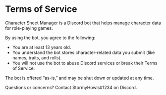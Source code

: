 # Terms of Service

Character Sheet Manager is a Discord bot that helps manage character data for role-playing games.

By using the bot, you agree to the following:
- You are at least 13 years old.
- You understand the bot stores character-related data you submit (like names, traits, and rolls).
- You will not use the bot to abuse Discord services or break their Terms of Service.

The bot is offered “as-is,” and may be shut down or updated at any time.

Questions or concerns? Contact StormyHowls#1234 on Discord.
